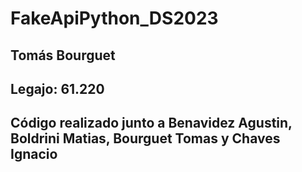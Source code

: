 # FakeApiPython_DS2023

## Tomás Bourguet
## Legajo: 61.220

## Código realizado junto a Benavidez Agustin, Boldrini Matias, Bourguet Tomas y Chaves Ignacio